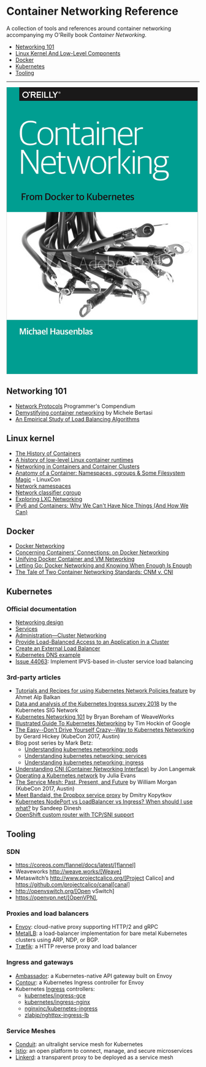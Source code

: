 # Container Networking Reference

A collection of tools and references around container networking accompanying my O'Reilly book _Container Networking_.

- [Networking 101](#networking-101)
- [Linux Kernel And Low-Level Components](#linux-kernel-and-low-level-components)
- [Docker](#docker)
- [Kubernetes](#kubernetes)
- [Tooling](#tooling)

---

![Container Networking book cover](img/cn-book.png)

## Networking 101

- [Network Protocols](https://www.destroyallsoftware.com/compendium/network-protocols?share_key=97d3ba4c24d21147) Programmer's Compendium
- [Demystifying container networking](http://blog.mbrt.it/2017-10-01-demystifying-container-networking/) by Michele Bertasi
- [An Empirical Study of Load Balancing Algorithms](http://liblb.com/learn.html)

## Linux kernel

- [The History of Containers](http://red.ht/1mCDpJU)
- [A history of low-level Linux container runtimes](https://opensource.com/article/18/1/history-low-level-container-runtimes)
- [Networking in Containers and Container Clusters](http://wiki.iptables.org/pablo/netdev0.1/papers/Networking-in-Containers-and-Container-Clusters.pdf)
- [Anatomy of a Container: Namespaces, cgroups & Some Filesystem Magic](http://bit.ly/1SAn4RU) - LinuxCon
- [Network namespaces](https://lwn.net/Articles/219794/)
- [Network classifier cgroup](https://www.kernel.org/doc/Documentation/cgroup-v1/net_cls.txt)
- [Exploring LXC Networking](http://bit.ly/1kMA2hE)
- [IPv6 and Containers: Why We Can't Have Nice Things (And How We Can)](https://www.youtube.com/watch?v=eF50OxZ5u4o)

## Docker

- [Docker Networking](http://bit.ly/1JXWf2R)
- [Concerning Containers’ Connections: on Docker Networking](http://bit.ly/1JXWfjl)
- [Unifying Docker Container and VM Networking](http://bit.ly/1JuCDs5)
- [Letting Go: Docker Networking and Knowing When Enough Is Enough](http://bit.ly/1TEXFVr)
- [The Tale of Two Container Networking Standards: CNM v. CNI](http://www.nuagenetworks.net/blog/container-networking-standards/)

## Kubernetes 

### Official documentation

- [Networking design](https://github.com/kubernetes/community/blob/master/contributors/design-proposals/network/networking.md)
- [Services](https://kubernetes.io/docs/concepts/services-networking/service/)
- [Administration—Cluster Networking](https://kubernetes.io/docs/concepts/cluster-administration/networking/)
- [Provide Load-Balanced Access to an Application in a Cluster](https://kubernetes.io/docs/tasks/access-application-cluster/load-balance-access-application-cluster/)
- [Create an External Load Balancer](https://kubernetes.io/docs/tasks/access-application-cluster/create-external-load-balancer/)
- [Kubernetes DNS example](https://github.com/kubernetes/examples/blob/master/staging/cluster-dns/README.md)
- [Issue 44063](https://github.com/kubernetes/kubernetes/issues/44063): Implement IPVS-based in-cluster service load balancing

### 3rd-party articles

- [Tutorials and Recipes for using Kubernetes Network Policies feature](https://github.com/ahmetb/kubernetes-network-policy-recipes) by Ahmet Alp Balkan
- [Data and analysis of the Kubernetes Ingress survey 2018](https://github.com/bowei/k8s-ingress-survey-2018) by the Kubernetes SIG Network
- [Kubernetes Networking 101](https://www.slideshare.net/weaveworks/kubernetes-networking-78049891) by Bryan Boreham of WeaveWorks
- [Illustrated Guide To Kubernetes Networking](https://speakerdeck.com/thockin/illustrated-guide-to-kubernetes-networking) by Tim Hockin of Google
- [The Easy--Don't Drive Yourself Crazy--Way to Kubernetes Networking](https://www.youtube.com/watch?v=H5Zl_kDOwBU) by Gerard Hickey (KubeCon 2017, Austin) 
- Blog post series by Mark Betz:
  - [Understanding kubernetes networking: pods](https://medium.com/google-cloud/understanding-kubernetes-networking-pods-7117dd28727)
  - [Understanding kubernetes networking: services](https://medium.com/google-cloud/understanding-kubernetes-networking-services-f0cb48e4cc82)
  - [Understanding kubernetes networking: ingress](https://medium.com/google-cloud/understanding-kubernetes-networking-ingress-1bc341c84078)
- [Understanding CNI (Container Networking Interface)](http://www.dasblinkenlichten.com/understanding-cni-container-networking-interface/) by Jon Langemak
- [Operating a Kubernetes network](https://jvns.ca/blog/2017/10/10/operating-a-kubernetes-network/) by Julia Evans
- [The Service Mesh: Past, Present, and Future](https://www.youtube.com/watch?v=2trOvMUuLkk) by William Morgan (KubeCon 2017, Austin)
- [Meet Bandaid, the Dropbox service proxy](https://blogs.dropbox.com/tech/2018/03/meet-bandaid-the-dropbox-service-proxy/) by Dmitry Kopytkov
- [Kubernetes NodePort vs LoadBalancer vs Ingress? When should I use what?](https://medium.com/google-cloud/kubernetes-nodeport-vs-loadbalancer-vs-ingress-when-should-i-use-what-922f010849e0) by Sandeep Dinesh
- [OpenShift custom router with TCP/SNI support](https://blog.zhaw.ch/icclab/openshift-custom-router-with-tcpsni-support/)

## Tooling

### SDN

- https://coreos.com/flannel/docs/latest/[flannel]
- Weaveworks http://weave.works/[Weave] 
- Metaswitch’s http://www.projectcalico.org/[Project Calico] and  https://github.com/projectcalico/canal[canal]
- http://openvswitch.org/[Open vSwitch] 
- https://openvpn.net/[OpenVPN],


### Proxies and load balancers

- [Envoy](https://www.envoyproxy.io/): cloud-native proxy supporting HTTP/2 and gRPC
- [MetalLB](https://metallb.universe.tf/): a load-balancer implementation for bare metal Kubernetes clusters using ARP, NDP, or BGP.
- [Træfik](https://traefik.io/): a HTTP reverse proxy and load balancer

### Ingress and gateways

- [Ambassador](https://www.getambassador.io/): a Kubernetes-native API gateway built on Envoy
- [Contour](https://github.com/heptio/contour): a Kubernetes Ingress controller for Envoy
- Kubernetes [Ingress](https://kubernetes.io/docs/concepts/services-networking/ingress/) controllers:
  - [kubernetes/ingress-gce](https://github.com/kubernetes/ingress-gce/)
  - [kubernetes/ingress-nginx](https://github.com/kubernetes/ingress-nginx)
  - [nginxinc/kubernetes-ingress](https://github.com/nginxinc/kubernetes-ingress)
  - [zlabjp/nghttpx-ingress-lb](https://github.com/zlabjp/nghttpx-ingress-lb)

### Service Meshes

- [Conduit](https://conduit.io/): an ultralight service mesh for Kubernetes
- [Istio](https://istio.io/): an open platform to connect, manage, and secure microservices
- [Linkerd](https://linkerd.io/): a transparent proxy to be deployed as a service mesh
